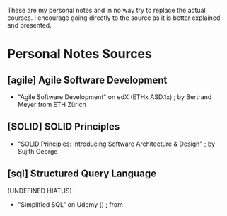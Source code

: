 These are my personal notes and in no way try to replace the actual courses. I encourage going directly to the source as it is better explained and presented.

# Personal Notes Sources

## [agile] Agile Software Development
- "Agile Software Development" on edX (ETHx ASD.1x) ; by Bertrand Meyer from ETH Zürich

## [SOLID] SOLID Principles
- "SOLID Principles: Introducing Software Architecture & Design" ; by Sujith George

## [sql] Structured Query Language
(UNDEFINED HIATUS)
- "Simplified SQL" on Udemy () ; from

